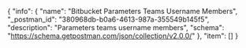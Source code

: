 {
  "info": {
    "name": "Bitbucket Parameters Teams Username Members",
    "_postman_id": "380968db-b0a6-4613-987a-355549b145f5",
    "description": "Parameters teams username members",
    "schema": "https://schema.getpostman.com/json/collection/v2.0.0/"
  },
  "item": []
}